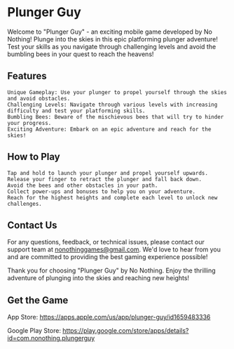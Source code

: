 # Plunger Guy

Welcome to "Plunger Guy" - an exciting mobile game developed by No Nothing! Plunge into the skies in this epic platforming plunger adventure! Test your skills as you navigate through challenging levels and avoid the bumbling bees in your quest to reach the heavens!
## Features

    Unique Gameplay: Use your plunger to propel yourself through the skies and avoid obstacles.
    Challenging Levels: Navigate through various levels with increasing difficulty and test your platforming skills.
    Bumbling Bees: Beware of the mischievous bees that will try to hinder your progress.
    Exciting Adventure: Embark on an epic adventure and reach for the skies!

## How to Play

    Tap and hold to launch your plunger and propel yourself upwards.
    Release your finger to retract the plunger and fall back down.
    Avoid the bees and other obstacles in your path.
    Collect power-ups and bonuses to help you on your adventure.
    Reach for the highest heights and complete each level to unlock new challenges.

## Contact Us

For any questions, feedback, or technical issues, please contact our support team at nonothinggames@gmail.com. We'd love to hear from you and are committed to providing the best gaming experience possible!

Thank you for choosing "Plunger Guy" by No Nothing. Enjoy the thrilling adventure of plunging into the skies and reaching new heights!

## Get the Game

App Store: https://apps.apple.com/us/app/plunger-guy/id1659483336

Google Play Store: https://play.google.com/store/apps/details?id=com.nonothing.plungerguy
